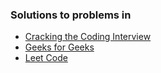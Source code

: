 ### Solutions to problems in 
* [Cracking the Coding Interview](http://www.crackingthecodinginterview.com/)
* [Geeks for Geeks](https://www.geeksforgeeks.org)
* [Leet Code](https://leetcode.com)
